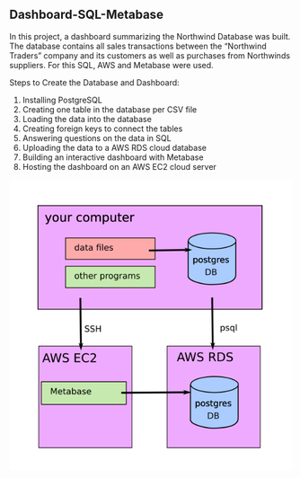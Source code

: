 ## Dashboard-SQL-Metabase

In this project, a dashboard summarizing the Northwind Database was built. The database contains all sales transactions between the “Northwind Traders”  company and its customers as well as purchases from Northwinds suppliers. For this SQL, AWS and Metabase were used.

Steps to Create the Database and Dashboard:

1. Installing PostgreSQL
2. Creating one table in the database per CSV file
3. Loading the data into the database
4. Creating foreign keys to connect the tables
5. Answering questions on the data in SQL
6. Uploading the data to a AWS RDS cloud database
7. Building an interactive dashboard with Metabase
8. Hosting the dashboard on an AWS EC2 cloud server


![alt text](https://github.com/Lalenia/Dashboard-SQL-Metabase/blob/main/project5.png)
